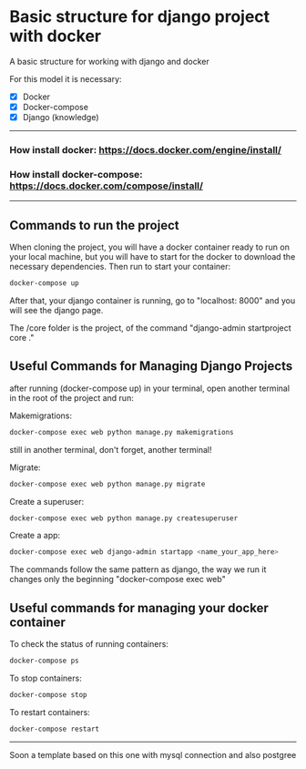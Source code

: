 # Basic structure for django project with docker

A basic structure for working with django and docker

For this model it is necessary:
  - [x] Docker
  - [x] Docker-compose
  - [x] Django (knowledge)

---
 ### How install docker: https://docs.docker.com/engine/install/

 ### How install docker-compose: https://docs.docker.com/compose/install/
---

## Commands to run the project

When cloning the project, you will have a docker container ready to run on your local machine, but you will have to start for the docker to download the necessary dependencies. Then run to start your container:

```bash
docker-compose up
```
After that, your django container is running, go to "localhost: 8000" and you will see the django page.

The /core folder is the project, of the command "django-admin startproject core ."

## Useful Commands for Managing Django Projects

after running (docker-compose up) in your terminal, open another terminal in the root of the project and run:

Makemigrations:
```bash
docker-compose exec web python manage.py makemigrations
```

still in another terminal, don't forget, another terminal!

Migrate:
```bash
docker-compose exec web python manage.py migrate
```

Create a superuser:
```bash
docker-compose exec web python manage.py createsuperuser
```

Create a app:
```bash
docker-compose exec web django-admin startapp <name_your_app_here>
```

The commands follow the same pattern as django, the way we run it changes only the beginning "docker-compose exec web"

## Useful commands for managing your docker container

To check the status of running containers:
```bash
docker-compose ps
```

To stop containers:
```bash
docker-compose stop
```

To restart containers:
```bash
docker-compose restart
```
---

Soon a template based on this one with mysql connection and also postgree
